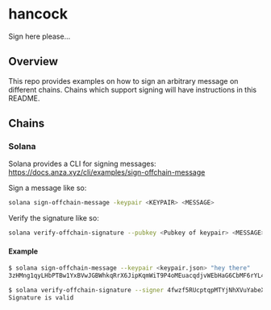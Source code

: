 # hancock
Sign here please...

## Overview
This repo provides examples on how to sign an arbitrary message on different chains. Chains which support signing will have instructions in this README.

## Chains

### Solana
Solana provides a CLI for signing messages: https://docs.anza.xyz/cli/examples/sign-offchain-message

Sign a message like so:
```sh
solana sign-offchain-message -keypair <KEYPAIR> <MESSAGE>
```

Verify the signature like so:
```sh
solana verify-offchain-signature --pubkey <Pubkey of keypair> <MESSAGE> <SIGNATURE>
```

#### Example
```sh
$ solana sign-offchain-message --keypair <keypair.json> "hey there"                                                                         
3zHMng1qyLHbPTBw1YxBVwJGBWhkqRrX6JipKqmWiT9P4oMEuacqdjvWEbHaG6CbMF6rYL4e22qkP7zcY8FP4Bfr

$ solana verify-offchain-signature --signer 4fwzf5RUcptqpMTYjNhXVuYabeX9bF1patCSYTkMufFN "hey there" 3zHMng1qyLHbPTBw1YxBVwJGBWhkqRrX6JipKqmWiT9P4oMEuacqdjvWEbHaG6CbMF6rYL4e22qkP7zcY8FP4Bfr
Signature is valid
```